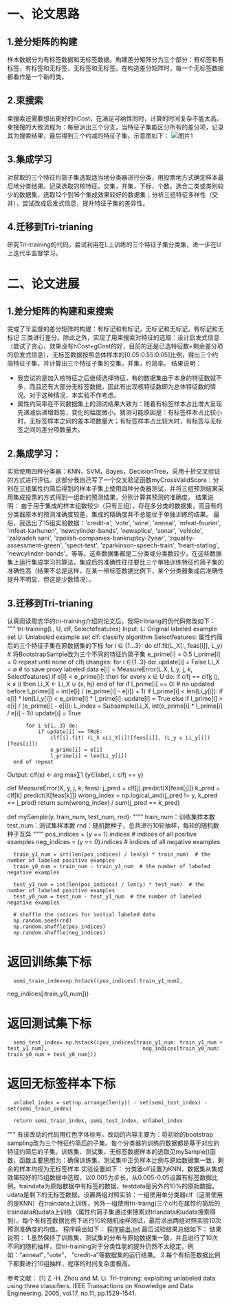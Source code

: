 # 一、论文思路
## 1.差分矩阵的构建
样本数据分为有标签数据和无标签数据。构建差分矩阵分为三个部分：有标签和有标签，有标签和无标签，无标签和无标签。在构造差分矩阵时，每一个无标签数据都看作是一个新的类。
## 2.束搜索
束搜索还需要想出更好的hCost，在满足可纳性同时，计算的时间复杂不能太高。束搜搜的大致流程为：每层派出三个分支，当特征子集能区分所有的差分项，记录其为搜索结果，最后得到三个约减的特征子集。示意图如下：
![图片1](https://user-images.githubusercontent.com/59695008/129035127-28778e64-369d-4f1f-9684-0bc39a4da139.png)

## 3.集成学习
对获取的三个特征约简子集选取适当地分类器进行分类，用投票地方式确定样本最后地分类结果。记录选取的核特征，交集，并集，下标，个数。选合二类或类别较少的数据集，选取12个到16个集成效果较好的数据集；分析三组特征多样性（交并），尝试改成启发式信息，提升特征子集的差异性。


## 4.迁移到Tri-trianing
研究Tri-training的代码，尝试利用在L上训练的三个特征子集分类集，进一步在U上迭代半监督学习。

# 二、论文进展
## 1.差分矩阵的构建和束搜索
完成了半监督的差分矩阵的构建：有标记和有标记，无标记和无标记，有标记和无标记 三类进行差分。除此之外，实现了用束搜索对特征的选取：设计启发式信息（尝试了贪心，效果没有hCost+gCost的好，目前的还是已选特征数+剩余差分项的启发式信息），无标签数据按照总体样本的[0.05:0.55:0.05]比例，得出三个约简特征子集，并计算出三个特征子集的交集，并集，约简率。
结果说明：
* 我尝试的是加入核特征之后继续选择特征，有的数据集由于本身的特征数就不多，而且还有大部分无标签数据，因此有出现核特征数即为总体特征数的情况。对于这种情况，本实验不作考虑。
* 属性约简率在不同数据集上的测试结果大致为：随着有标签样本占比增大呈现先递减后递增趋势，变化的幅度微小。猜测可能原因是：有标签样本占比较小时，无标签样本之间的差本项数量大；有标签样本占比较大时，有标签与无标签之间的差分项数量大。

## 2.集成学习：
实验使用四种分类器：KNN，SVM，Bayes，DecisionTree，采用十折交叉验证的方式进行评估。这部分我自己写了一个交叉验证函数myCrossValidScore：分别在三组属性约简后得到的样本子集上使用四种分类器测试，并将三组预测结果采用集成投票的方式得到一组新的预测结果，分别计算其预测的准确度。
结果说明：
由于用于集成的样本组数较少（只有三组），存在多分类的数据集，而且有的分类器原本的预测准确度较差，集成的精确度并不总能优于单独训练的结果。
最后，我选出了15组实验数据：'credit-a', 'vote', 'wine', 'anneal', 'mfeat-fourier', 'mfeat-karhunen', 'newcylinder-bands', 'newsplice', 'sonar', 'vehicle', 'zalizadeh sani', 'zpolish-companies-bankruptcy-2year',  'zquality-assessment-green',
'spect-test', 'zparkinson-speech-train', 'heart-statlog', 'newcylinder-bands'。等等。这些数据集都是二分类或分类数较少，在这些数据集上运行集成学习的算法，集成后的准确性往往要比三个单独训练特征约简子集的准确性高（结果不总是这样，在某一带标签数据比例下，某个分类器集成后准确性提升不明显，但这是少数情况）。

## 3.迁移到Tri-trianing
认真阅读周志华的tri-training介绍的论文后，我将tritriang的伪代码修改如下：
"""
tri-training(L, U, clf, Selectefeatures)
  Input: L: Original labeled example set
         U: Unlabeled example set
         clf: classify algorithm
         Selectfeatures: 属性约简后的三个特征子集在原数据集的下标
      for i ∈ {1...3}: do
          clf.fit(L_X[:, feas[i]], L_y)   # 将BootstrapSample改为三个不同的特征约简子集
  e_prime[i] = 0.5
          l_prime[i] = 0
  repeat until none of clf[i](i∈{1..3}) changes:
  for i ∈{1..3} do:
      update[i] = False
  Li_X = ∅ # to save proxy labeled data 
              e[i] = MeasureError(L.X, L.y, j, k, Selectfeatures)
              if e[i] < e_prime[i]:
  then for every x ∈ U do:
  if clf[j](x[Selectfeasures[j]) == clf[k](x[Selectfeasures[k]) (j, k ≠ i)
  then Li_X ← Li_X ∪ {x, h[j](x[Selectfeasures[j])}
                  end of for
  if l_prime[i] == 0:  # no updated before
                      l_prime[i] = int(e[i] / (e_prime[i] - e[i]) + 1)
                  if l_prime[i] < len(Li_y[i]):
                      if e[i] * len(Li_y[i]) < e_prime[i] * l_prime[i]:
                          update[i] = True
                      else if l_prime[i] > e[i] / (e_prime[i] - e[i]):
                          L_index = Subsample(Li_X, int(e_prime[i] * l_prime[i] / e[i] - 1))
                          update[i] = True

          for i ∈{1..3} do:
              if update[i] == TRUE:
                  clf[i].fit( (L_X ∪Li_X[i])[feas[i]], (L_y ∪ Li_y[i])[feas[i]])
                  e_prime[i] = e[i]
                  l_prime[i] = len(Li_y[i])
      end of repeat
  Output:  clf(x) ← arg max∑1 {y∈label, i: clf[i](x) == y}

  def MeasureError(X, y, j, k, feas):
      j_pred = clf[j].predict(X[feas[j]])
      k_pred = clf[k].predict(X[feas[k]])
      wrong_index = np.logical_and(j_pred != y, k_pred == j_pred)
      return sum(wrong_index) / sum(j_pred == k_pred)


  def mySample(y, train_num, test_num, rnd):
  “”””
  train_num：训练集样本数
  test_num：测试集样本数
  rnd：随机数种子，总共进行10轮抽样，每轮的随机数种子互异
  “”””
      pos_indices =  (y == 1).indices   # indices of all positive examples
  neg_indices = (y == 0).indices  # indices of all negative examples

      train_y1_num = int(len(pos_indices) / len(y) * train_num)  # the number of labeled positive examples
      train_y0_num = train_num - train_y1_num  # the number of labeled negative examples

      test_y1_num = int(len(pos_indices) / len(y) * test_num)  # the number of labeled positive examples
      test_y0_num = test_num - test_y1_num  # the number of labeled negative examples

      # shuffle the indices for initial labeled data
      np.random.seed(rnd)
      np.random.shuffle(pos_indices)
      np.random.shuffle(neg_indices)

  # 返回训练集下标
      semi_train_index=np.hstack((pos_indices[:train_y1_num],
  neg_indices[:train_y0_num]))
  # 返回测试集下标
      semi_test_index= np.hstack((pos_indices[train_y1_num: train_y1_num + test_y1_num],                               neg_indices[train_y0_num: train_y0_num + test_y0_num]))
  # 返回无标签样本下标
      unlabel_index = set(np.arrange(len(y)) - set(semi_test_index) - set(semi_train_index)

      return semi_train_index, semi_test_index, unlabel_index
"""
有该改动的代码用红色字体标号。改动的内容主要为：将初始的bootstrap sampling改为三个特征约简后的子集。每个分类器的训练的数据都是基于对应的特征约简后的子集。训练集、测试集、无标签数据样本的选取见mySample()函数，函数主要思想为：确保训练集，测试集中正负样本比例与原始数据集一致，剩余的样本均视为无标签样本
实验设置如下：
分类器clf设置为KNN，数据集从集成效果较好的15组数据中选取，以0.005为步长，从0.005-0.05设置有标签数据比例。traindata为原始数据中有标签的数据，testdata是另外的10%的原始数据，udata是剩下的无标签数据。设置两组对照实验：一组使用单分类器clf（这里使用的是KNN）在traindata上训练，另外一组使用tri-traing(三个clf)在属性约简后的traindata和udata上训练（属性约简子集通过束搜索对triandata和udata搜索得到）。每个有标签数据比例下进行10轮随机抽样测试，最后求出两组对照实验10次预测准确度的均值。
程序输出如下：
[程序输出.txt](https://github.com/Luo-ziming/Semi-Supervised-Learning/files/6968680/default.txt)
最后试验结果总结如下：
结果说明：
1.虽然保持了训练集、测试集的分布与原始数据集一致，并且进行了10次不同的随机抽样，但tri-training对于分类性能的提升仍然不太稳定。例如：”anneal”，”vote”， “credit-a”等数据集的运行结果。
2.每个有标签数据比例下都要进行10组抽样，程序的时间复杂度极高。



参考文献：
[1] Z.-H. Zhou and M. Li. Tri-training: exploiting unlabeled data using three classifiers. IEEE Transactions on Knowledge and Data Engineering. 2005, vol.17, no.11, pp.1529-1541. 

